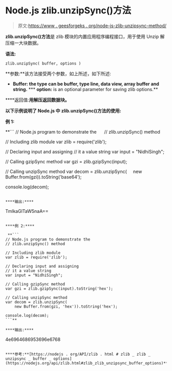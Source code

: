 # Node.js zlib.unzipSync()方法

> 原文:[https://www . geesforgeks . org/node-js-zlib-unzipsync-method/](https://www.geeksforgeeks.org/node-js-zlib-unzipsync-method/)

**zlib.unzipSync()方法**是 zlib 模块的内置应用程序编程接口，用于使用 Unzip 解压缩一大块数据。

**语法:**

```
zlib.unzipSync( buffer, options )
```

**参数:**该方法接受两个参数，如上所述，如下所述:

*   **Buffer: the type can be buffer, type line, data view, array buffer and string.**
***   **option:** is an optional parameter for saving zlib options.**

****返回值:**用解压返回数据块。**

**以下示例说明了 Node.js 中 **zlib.unzipSync()方法**的使用:**

****例 1:****

 **```
// Node.js program to demonstrate the     
// zlib.unzipSync() method  

// Including zlib module
var zlib = require('zlib');

// Declaring input and assigning
// it a value string
var input = "NidhiSingh";

// Calling gzipSync method
var gzi = zlib.gzipSync(input);

// Calling unzipSync method
var decom = zlib.unzipSync(
    new Buffer.from(gzi)).toString('base64');

console.log(decom);
```** 

****输出:****

```
TmlkaGlTaW5naA== 
```

****例 2:****

 **```
// Node.js program to demonstrate the     
// zlib.unzipSync() method  

// Including zlib module
var zlib = require('zlib');

// Declaring input and assigning
// it a value string
var input = "NidhiSingh";

// Calling gzipSync method
var gzi = zlib.gzipSync(input).toString('hex');

// Calling unzipSync method
var decom = zlib.unzipSync(
    new Buffer.from(gzi, 'hex')).toString('hex');

console.log(decom);
```** 

****输出:****

```
4e6964686953696e6768 
```

****参考:**[https://nodejs . org/API/zlib . html # zlib _ zlib _ unzipsync _ buffer _ options](https://nodejs.org/api/zlib.html#zlib_zlib_unzipsync_buffer_options)**